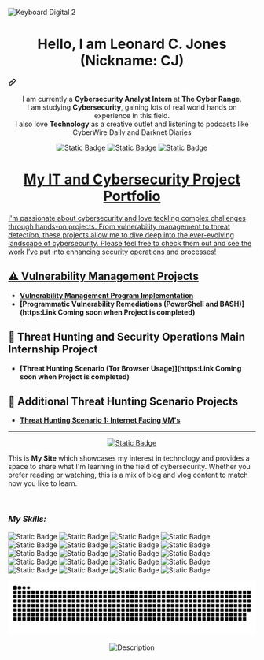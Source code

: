 ![Keyboard Digital 2](https://github.com/user-attachments/assets/bfd0c979-8629-47ab-972c-b9e5096bc0b0)

<div class="markdown-heading" dir="auto"><h1 align="center" class="heading-element" dir="auto">Hello, I am Leonard C. Jones (Nickname: CJ) </h1><a id="user-content-hi-i-am-sumonta-saha-mridul-" class="anchor" aria-label="Permalink: Hi👋, I am Leonard Jones (Nickname: CJ) " href="#hi-i-am-leonard-jones-(nickname: cj)-"><svg class="octicon octicon-link" viewBox="0 0 16 16" version="1.1" width="16" height="16" aria-hidden="true"><path d="m7.775 3.275 1.25-1.25a3.5 3.5 0 1 1 4.95 4.95l-2.5 2.5a3.5 3.5 0 0 1-4.95 0 .751.751 0 0 1 .018-1.042.751.751 0 0 1 1.042-.018 1.998 1.998 0 0 0 2.83 0l2.5-2.5a2.002 2.002 0 0 0-2.83-2.83l-1.25 1.25a.751.751 0 0 1-1.042-.018.751.751 0 0 1-.018-1.042Zm-4.69 9.64a1.998 1.998 0 0 0 2.83 0l1.25-1.25a.751.751 0 0 1 1.042.018.751.751 0 0 1 .018 1.042l-1.25 1.25a3.5 3.5 0 1 1-4.95-4.95l2.5-2.5a3.5 3.5 0 0 1 4.95 0 .751.751 0 0 1-.018 1.042.751.751 0 0 1-1.042.018 1.998 1.998 0 0 0-2.83 0l-2.5 2.5a1.998 1.998 0 0 0 0 2.83Z"></path></svg></a></div>
<p align="center" width="150px" dir="auto">
  I am currently a <b>Cybersecurity Analyst Intern </b> at
  <b>The Cyber Range</b>. <br>
  I am studying <b>Cybersecurity</b>, gaining lots of real world hands on experience in this field</b>. <br>
  I also love <b>Technology</b> as a creative outlet and listening to podcasts like CyberWire Daily and Darknet Diaries
</p>

<p align="center">
<a href="https://im4u73.wixsite.com/cyberiion-sentry/blog" target="_blank"> <img alt="Static Badge" src="https://img.shields.io/badge/Wix-My%20BLog-green">
<a href="https://www.linkedin.com/in/leonard-jones-2a2b852a/" target="_blank"> <img alt="Static Badge" src="https://img.shields.io/badge/YouTube-My%20VLog-red">
<a href="https://www.linkedin.com/in/leonard-jones-2a2b852a/" target="_blank"> <img alt="Static Badge" src="https://img.shields.io/badge/Resume-Portfolio-blue">
</p>

<H1 align="center">My IT and Cybersecurity Project Portfolio</H1>

I'm passionate about cybersecurity and love tackling complex challenges through hands-on projects. From vulnerability management to threat detection, these projects allow me to dive deep into the ever-evolving landscape of cybersecurity. Please feel free to check them out and see the work I’ve put into enhancing security operations and processes!

## ⚠️ Vulnerability Management Projects

- **[Vulnerability Management Program Implementation](https://github.com/LCJones73/Vulnerability_Management_Program)**
- **[Programmatic Vulnerability Remediations (PowerShell and BASH)](https:Link Coming soon when Project is completed)**

## 🚨 Threat Hunting and Security Operations Main Internship Project

- **[Threat Hunting Scenario (Tor Browser Usage)](https:Link Coming soon when Project is completed)**

## :closed_book: Additional Threat Hunting Scenario Projects

- **[Threat Hunting Scenario 1: Internet Facing VM's](https://github.com/LCJones73/Threat-Hunt-Scenario-1)**

<hr/>
<p align="center">
<a href="https://im4u73.wixsite.com/cyberiion-sentry" target="_blank"> <img alt="Static Badge" src="https://img.shields.io/badge/CyberIIon-Sentry-blue?style=for-the-badge">
</a></p>

This is __My Site__ which showcases my interest in technology and provides a space to share what I'm learning in the field of cybersecurity. Whether you prefer reading or watching, this is a mix of blog and vlog content to match how you like to learn.

<br>

### _My Skills:_
<img alt="Static Badge" src="https://img.shields.io/badge/MS%20Azure-blue?style=for-the-badge"> ![Static Badge](https://img.shields.io/badge/Tenable-black?style=for-the-badge) ![Static Badge](https://img.shields.io/badge/MS%20Sentinal-lightblue?style=for-the-badge) ![Static Badge](https://img.shields.io/badge/MS_Defender-%234682b4?style=for-the-badge&logo=MS-Defender&logoColor=%234682b4&labelColor=%234682b4&color=%234682b4) ![Static Badge](https://img.shields.io/badge/KQL-%238a2be2?style=for-the-badge&logo=KQL&logoColor=%238a2be2&labelColor=%238a2be2&color=%238a2be2) ![Static Badge](https://img.shields.io/badge/Html5-%23E34F26?style=for-the-badge&logo=html5&logoColor=white) ![Static Badge](https://img.shields.io/badge/CSS-%23663399?style=for-the-badge&logo=css) ![Static Badge](https://img.shields.io/badge/JavaScript-%23F7DF1E?style=for-the-badge&logo=javascript&logoColor=black) ![Static Badge](https://img.shields.io/badge/Excel-%2368BC71?style=for-the-badge&logo=excel&logoColor=black) ![Static Badge](https://img.shields.io/badge/Word-%233B66BC?style=for-the-badge&logo=word&logoColor=black) ![Static Badge](https://img.shields.io/badge/Outlook-%230DBDFF?style=for-the-badge&logo=outlook&logoColor=white) ![Static Badge](https://img.shields.io/badge/PowerPoint-%23FF9E0F?style=for-the-badge&logo=powerpoint&logoColor=black) ![Static Badge](https://img.shields.io/badge/Kali%20Linux-%23557C94?style=for-the-badge&logo=kali%20linux&logoColor=white) ![Static Badge](https://img.shields.io/badge/VMWare-%23607078?style=for-the-badge&logo=vmware&logoColor=white) ![Static Badge](https://img.shields.io/badge/FreeCodeCamp-%230A0A23?style=for-the-badge&logo=freecodecamp&logoColor=white) ![Static Badge](https://img.shields.io/badge/Notion-%23000000?style=for-the-badge&logo=notion&logoColor=white) ![Static Badge](https://img.shields.io/badge/Wix-%230C6EFC?style=for-the-badge&logo=wix&logoColor=white) ![Static Badge](https://img.shields.io/badge/Apple-%23000000?style=for-the-badge&logo=apple&logoColor=white) ![Static Badge](https://img.shields.io/badge/Wireshark-%231679A7?style=for-the-badge&logo=wireshark&logoColor=white) ![Static Badge](https://img.shields.io/badge/Github-%23181717?style=for-the-badge&logo=github&logoColor=white)

<div align="center">

  ![snake gif](https://github.com/LCJones73/LCJones73/blob/output/github-snake.svg)
  
</div>

<p align="center">
  <img src="https://github.com/user-attachments/assets/eb5258c7-3206-41a8-b806-1522e14c978d" alt="Description" width="400"/>
</p>

<!--
<img width="35" alt="image" src="https://github.com/user-attachments/assets/2f41c7cd-5ea8-4475-b451-a37161b6c3fb"> 
<img width="35" alt="image" src="https://github.com/user-attachments/assets/77649969-9910-4994-8b96-74a116cfb2a8">
-->
